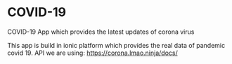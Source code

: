 # COVID-19
COVID-19 App which provides the latest updates of corona virus

This app is build in ionic platform which provides the real data of pandemic covid 19. 
API we are using: https://corona.lmao.ninja/docs/


